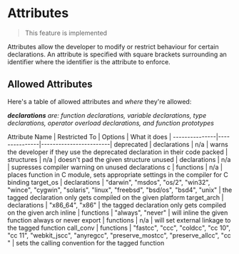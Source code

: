 # Attributes
> This feature is implemented

Attributes allow the developer to modify or restrict behaviour for certain
declarations. An attribute is specified with square brackets surrounding an
identifier where the identifier is the attribute to enforce.

## Allowed Attributes
Here's a table of allowed attributes and *where* they're allowed:

_**declarations** are: function declarations, variable declarations, type declarations,
operator overload declarations, and function prototypes_

Attribute Name | Restricted To | Options | What it does |
---------------|---------------|------------------------|
deprecated | declarations | n/a | warns the developer if they use the deprecated declaration in their code
packed | structures | n/a | doesn't pad the given structure
unused | declarations | n/a | supresses compiler warning on unused declarations
c | functions | n/a | places function in C module, sets appropriate settings in the compiler for C binding 
target_os | declarations | "darwin", "msdos", "os/2", "win32", "wince", "cygwin", "solaris", "linux", "freebsd", "bsd/os", "bsd4", "unix" | the tagged declaration only gets compiled on the given platform 
target_arch | declarations | "x86_64", "x86" | the tagged declaration only gets compiled on the given arch 
inline | functions | "always", "never" | will inline the given function always or never
export | functions | n/a | will set external linkage to the tagged function
call_conv | functions | "fastcc", "ccc", "coldcc", "cc 10", "cc 11", "webkit_jscc", "anyregcc", "preserve_mostcc", "preserve_allcc", "cc <n>" | sets the calling convention for the tagged function 